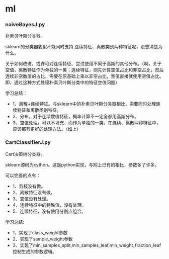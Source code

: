 # ml


### naiveBayesJ.py

朴素贝叶斯分类器。

sklearn的分类器貌似不能同时支持 连续特征、离散类别两种特征呢，没想清楚为什么。

关于如何改进，或许可对连续特征、尝试使用不同于高斯的其他分布。（啊，关于空值，离散特征作为单独的一类；连续特征，则先计算空值占比和非空占比，然后连续非空数值的占比、需要在原基础上乘以非空占比，空值直接就使用空值占比。即，通过这种方式处理朴素贝叶斯分类中的特征空值问题）

学习总结：
- 1、离散+连续特征。与sklearn中的朴素贝叶斯分类器相比，需要同时处理连续特征和离散类别特征。
- 2、分布。对于连续数值特征，概率计算不一定全都用高斯分布。
- 3、空值处理。可以不填充，而作为单独的一类，在连续、离散两种特征中，应该都有更好的处理方法。（如上）


### CartClassifierJ.py

Cart决策树分类器。

sklearn源码为cython。这是python实现，与网上已有的相比，参数多了许多。

可以完善的点有：

- 1、剪枝没有做。
- 2、离散特征没有做。
- 3、空值没有处理。
- 4、连续特征中的特殊值，没有处理。
- 5、连续特征，没有使用分割点组合。

学习总结:
- 1、实现了class_weight参数
- 2、实现了sample_weight参数
- 3、实现了min_samples_split,min_samples_leaf,min_weight_fraction_leaf控制生成的参数逻辑。
